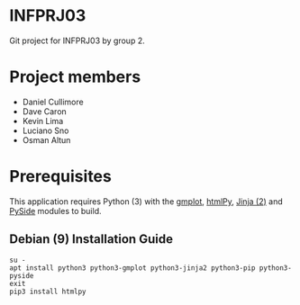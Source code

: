 # INFPRJ03
Git project for INFPRJ03 by group 2.

# Project members
- Daniel Cullimore
- Dave Caron
- Kevin Lima
- Luciano Sno
- Osman Altun

# Prerequisites
This application requires Python (3) with the [gmplot](https://github.com/vgm64/gmplot), [htmlPy](https://github.com/amol-mandhane/htmlPy), [Jinja (2)](https://github.com/pallets/jinja) and [PySide](https://github.com/pyside/PySide) modules to build.
## Debian (9) Installation Guide
```shell
su -
apt install python3 python3-gmplot python3-jinja2 python3-pip python3-pyside
exit
pip3 install htmlpy
```

